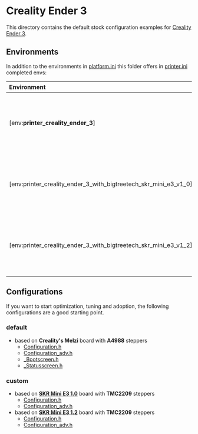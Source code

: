 # Creality Ender 3

This directory contains the default stock configuration examples for [Creality](../Creality) [Ender 3](../Creality/Ender-3).
## Environments
In addition to the environments in [platform.ini](../../../../platformio.ini) this folder offers in [printer.ini](../Creality/Ender-3/printer.ini) completed envs:

  | Environment | Features |
  | :-- | --: |
  | [env:__printer_creality_ender_3__] | default stock Creality Melzi board  with onboard A4988 steppers |
  | [env:printer_creality_ender_3_with_bigtreetech_skr_mini_e3_v1_0] | replacement Bigtreetech Skr Mini E3 1.0 board with onboard TMC2209 steppers |
  | [env:printer_creality_ender_3_with_bigtreetech_skr_mini_e3_v1_2] | replacement Bigtreetech Skr Mini E3 1.2 board with onboard TMC2209 steppers |

## Configurations
If you want to start optimization, tuning and adoption, the following configurations are a good starting point.
### default
- based on __Creality's Melzi__ board with __A4988__ steppers
  - [Configuration.h](../Creality/Ender-3/Configuration.h)
  - [Configuration_adv.h](../Creality/Ender-3/Configuration_adv.h)
  - [_Bootscreen.h](../Creality/Ender-3/_Bootscreen.h)
  - [_Statusscreen.h](../Creality/Ender-3/_Statusscreen.h)
  
### custom
- based on __[SKR Mini E3 1.0](../BigTreeTech/SKR%20Mini%20E3%201.0)__ board with __TMC2209__ steppers
  - [Configuration.h](../BigTreeTech/SKR%20Mini%20E3%201.0/Configuration.h)
  - [Configuration_adv.h](../BigTreeTech/SKR%20Mini%20E3%201.0/Configuration_adv.h)
- based on __[SKR Mini E3 1.2](../BigTreeTech/SKR%20Mini%20E3%201.2)__ board with __TMC2209__ steppers
  - [Configuration.h](../BigTreeTech/SKR%20Mini%20E3%201.2/Configuration.h)
  - [Configuration_adv.h](../BigTreeTech/SKR%20Mini%20E3%201.2/Configuration_adv.h)
 
